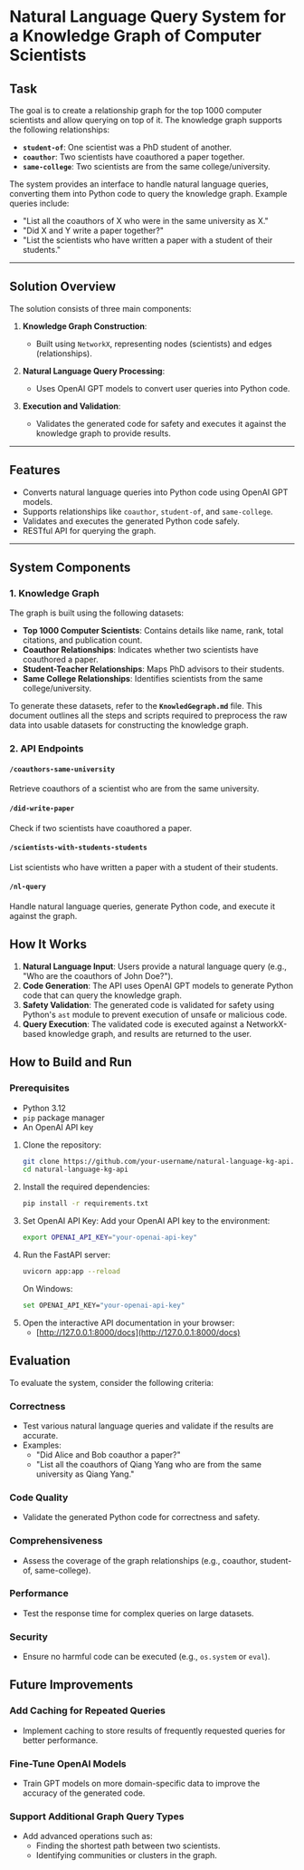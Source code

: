 # **Natural Language Query System for a Knowledge Graph of Computer Scientists**

## **Task**

The goal is to create a relationship graph for the top 1000 computer scientists and allow querying on top of it. The knowledge graph supports the following relationships:

- **`student-of`**: One scientist was a PhD student of another.
- **`coauthor`**: Two scientists have coauthored a paper together.
- **`same-college`**: Two scientists are from the same college/university.

The system provides an interface to handle natural language queries, converting them into Python code to query the knowledge graph. Example queries include:

- "List all the coauthors of X who were in the same university as X."
- "Did X and Y write a paper together?"
- "List the scientists who have written a paper with a student of their students."

---

## **Solution Overview**

The solution consists of three main components:

1. **Knowledge Graph Construction**:
   - Built using `NetworkX`, representing nodes (scientists) and edges (relationships).

2. **Natural Language Query Processing**:
   - Uses OpenAI GPT models to convert user queries into Python code.

3. **Execution and Validation**:
   - Validates the generated code for safety and executes it against the knowledge graph to provide results.

---

## **Features**

- Converts natural language queries into Python code using OpenAI GPT models.
- Supports relationships like `coauthor`, `student-of`, and `same-college`.
- Validates and executes the generated Python code safely.
- RESTful API for querying the graph.

---

## **System Components**

### **1. Knowledge Graph**

The graph is built using the following datasets:
- **Top 1000 Computer Scientists**:
  Contains details like name, rank, total citations, and publication count.
- **Coauthor Relationships**:
  Indicates whether two scientists have coauthored a paper.
- **Student-Teacher Relationships**:
  Maps PhD advisors to their students.
- **Same College Relationships**:
  Identifies scientists from the same college/university.

To generate these datasets, refer to the **`KnowledGegraph.md`** file. This document outlines all the steps and scripts required to preprocess the raw data into usable datasets for constructing the knowledge graph.


### **2. API Endpoints**

#### `/coauthors-same-university`
Retrieve coauthors of a scientist who are from the same university.

#### `/did-write-paper`
Check if two scientists have coauthored a paper.

#### `/scientists-with-students-students`
List scientists who have written a paper with a student of their students.

#### `/nl-query`
Handle natural language queries, generate Python code, and execute it against the graph.


## How It Works

1. **Natural Language Input**: Users provide a natural language query (e.g., "Who are the coauthors of John Doe?").
2. **Code Generation**: The API uses OpenAI GPT models to generate Python code that can query the knowledge graph.
3. **Safety Validation**: The generated code is validated for safety using Python's `ast` module to prevent execution of unsafe or malicious code.
4. **Query Execution**: The validated code is executed against a NetworkX-based knowledge graph, and results are returned to the user.

## **How to Build and Run**

### **Prerequisites**
- Python 3.12
- `pip` package manager
- An OpenAI API key


1. Clone the repository:
   ```bash
   git clone https://github.com/your-username/natural-language-kg-api.git
   cd natural-language-kg-api
   ```
2. Install the required dependencies:
   ```bash
   pip install -r requirements.txt
   ```
3. Set OpenAI API Key: Add your OpenAI API key to the environment:
   ```bash
   export OPENAI_API_KEY="your-openai-api-key"
   ```
4. Run the FastAPI server:
   ```bash
   uvicorn app:app --reload
   ```
   On Windows:
   ```bash
   set OPENAI_API_KEY="your-openai-api-key"
   ```
5. Open the interactive API documentation in your browser:
   - [http://127.0.0.1:8000/docs](http://127.0.0.1:8000/docs)

## Evaluation

To evaluate the system, consider the following criteria:

### Correctness
- Test various natural language queries and validate if the results are accurate.
- Examples:
  - "Did Alice and Bob coauthor a paper?"
  - "List all the coauthors of Qiang Yang who are from the same university as Qiang Yang."

### Code Quality
- Validate the generated Python code for correctness and safety.

### Comprehensiveness
- Assess the coverage of the graph relationships (e.g., coauthor, student-of, same-college).

### Performance
- Test the response time for complex queries on large datasets.

### Security
- Ensure no harmful code can be executed (e.g., `os.system` or `eval`).


## Future Improvements

### Add Caching for Repeated Queries
- Implement caching to store results of frequently requested queries for better performance.

### Fine-Tune OpenAI Models
- Train GPT models on more domain-specific data to improve the accuracy of the generated code.

### Support Additional Graph Query Types
- Add advanced operations such as:
  - Finding the shortest path between two scientists.
  - Identifying communities or clusters in the graph.
